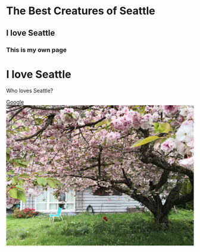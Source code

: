 # The Best Creatures of Seattle
## I love Seattle
### This is my own page
<h1> I love Seattle </h1>
<p> Who loves Seattle? </p>
<a href="http://www.google.com">Google</a>
<img src="1958784204.jpg">
